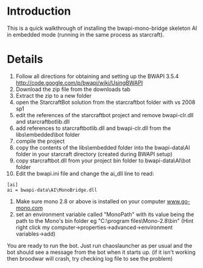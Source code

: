 # Introduction #

This is a quick walkthrough of installing the bwapi-mono-bridge skeleton AI in embedded mode (running in the same process as starcraft).


# Details #

  1. Follow all directions for obtaining and setting up the BWAPI 3.5.4 http://code.google.com/p/bwapi/wiki/UsingBWAPI
  1. Download the zip file from the downloads tab
  1. Extract the zip to a new folder
  1. open the StarcraftBot solution from the starcraftbot folder with vs 2008 sp1
  1. edit the references of the starcraftbot project and remove bwapi-clr.dll and starcraftbotlib.dll
  1. add references to starcraftbotlib.dll and bwapi-clr.dll from the libs\embedded\bot folder
  1. compile the project
  1. copy the contents of the libs\embedded folder into the bwapi-data\AI folder in your starcraft directory (created during BWAPI setup)
  1. copy starcraftbot.dll from your project bin folder to bwapi-data\AI\bot folder
  1. Edit the bwapi.ini file and change the ai\_dll line to read:
```
[ai]
ai = bwapi-data\AI\MonoBridge.dll
```
  1. Make sure mono 2.8 or above is installed on your computer www.go-mono.com
  1. set an environment variable called "MonoPath" with its value being the path to the Mono's bin folder eg "C:\program files\Mono-2.8\bin" (Hint right click my computer->properties->advanced->environment variables->add)

You are ready to run the bot. Just run chaoslauncher as per usual and the bot should see a message from the bot when it starts up. (if it isn't working then broodwar will crash, try checking log file to see the problem)
